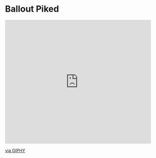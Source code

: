 # Ballout Piked

<iframe src="https://giphy.com/embed/309ujSH90c23coHwjb" width="480" height="406" frameBorder="0" class="giphy-embed" allowFullScreen></iframe><p><a href="https://giphy.com/gifs/309ujSH90c23coHwjb">via GIPHY</a></p>
